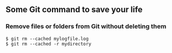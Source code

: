 ## Some Git command to save your life


### Remove files or folders from Git without deleting them
```console
$ git rm --cached mylogfile.log
$ git rm --cached -r mydirectory
```
